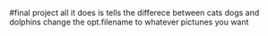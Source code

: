 #final project
all it does is tells the differece between cats dogs and dolphins
change the opt.filename to whatever pictunes you want 
